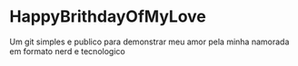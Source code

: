 # HappyBrithdayOfMyLove
Um git simples e publico para demonstrar meu amor pela minha namorada em formato nerd e tecnologico
